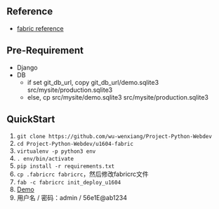 ## Reference
- [fabric reference](http://docs.fabfile.org/en/2.3/getting-started.html)

## Pre-Requirement
- Django
- DB
	- if set git_db_url, copy git_db_url/demo.sqlite3 src/mysite/production.sqlite3 
	- else, cp src/mysite/demo.sqlite3 src/mysite/production.sqlite3

## QuickStart

1. `git clone https://github.com/wu-wenxiang/Project-Python-Webdev`
1. `cd Project-Python-Webdev/u1604-fabric`
1. `virtualenv -p python3 env`
1. `. env/bin/activate`
1. `pip install -r requirements.txt`
1. `cp .fabricrc fabricrc`，然后修改fabricrc文件
1. `fab -c fabricrc init_deploy_u1604`
1. [Demo](http://wuchunlong.eastasia.cloudapp.azure.com)
1. 用户名 / 密码：admin / 56e1E@ab1234

